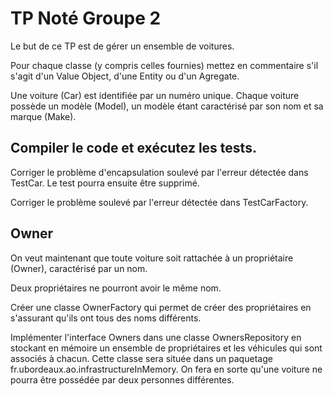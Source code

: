 # TP Noté Groupe 2

Le but de ce TP est de gérer un ensemble de voitures.

Pour chaque classe (y compris celles fournies) mettez en commentaire s'il s'agit d'un Value Object, d'une Entity ou d'un Agregate.

Une voiture (Car) est identifiée par un numéro unique. Chaque voiture possède un modèle (Model), un modèle étant caractérisé par son nom et sa marque (Make).  

## Compiler le code et exécutez les tests.
Corriger le problème d'encapsulation soulevé par l'erreur détectée dans TestCar. Le test pourra ensuite être supprimé.

Corriger le problème soulevé par l'erreur détectée dans TestCarFactory.

## Owner
On veut maintenant que toute voiture soit rattachée à un propriétaire (Owner), caractérisé par un nom. 

Deux propriétaires ne pourront avoir le même nom.

Créer une classe OwnerFactory qui permet de créer des propriétaires en s'assurant qu'ils ont tous des noms différents. 

Implémenter l'interface Owners dans une classe OwnersRepository en stockant en mémoire un ensemble de propriétaires et les véhicules qui sont associés à chacun. Cette classe sera située dans un paquetage fr.ubordeaux.ao.infrastructureInMemory.
On fera en sorte qu'une voiture ne pourra être possédée par deux personnes différentes.
